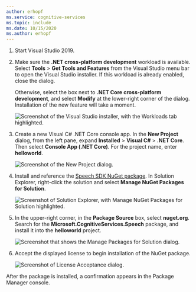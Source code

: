 ```yaml
---
author: erhopf
ms.service: cognitive-services
ms.topic: include
ms.date: 10/15/2020
ms.author: erhopf
---
```


1. Start Visual Studio 2019.

1. Make sure the **.NET cross-platform development** workload is available. Select **Tools** > **Get Tools and Features** from the Visual Studio menu bar to open the Visual Studio installer. If this workload is already enabled, close the dialog.   

   Otherwise, select the box next to **.NET Core cross-platform development**, and select **Modify** at the lower-right corner of the dialog. Installation of the new feature will take a moment.
   
   ![Screenshot of the Visual Studio installer, with the Workloads tab highlighted.](../articles/cognitive-services/Speech-Service/media/sdk/vs-enable-net-core-workload.png)

1. Create a new Visual C# .NET Core console app. In the **New Project** dialog, from the left pane, expand **Installed** > **Visual C#** > **.NET Core**. Then select **Console App (.NET Core)**. For the project name, enter **helloworld**.

   ![Screenshot of the New Project dialog.](../articles/cognitive-services/Speech-Service/media/sdk/qs-csharp-dotnetcore-windows-01-new-console-app.png "Create Visual C# Console App (.NET Core)")

1. Install and reference the [Speech SDK NuGet package](https://aka.ms/csspeech/nuget). In Solution Explorer, right-click the solution and select **Manage NuGet Packages for Solution**.

   ![Screenshot of Solution Explorer, with Manage NuGet Packages for Solution highlighted.](../articles/cognitive-services/Speech-Service/media/sdk/qs-csharp-dotnetcore-windows-02-manage-nuget-packages.png "Manage NuGet Packages for Solution")

1. In the upper-right corner, in the **Package Source** box, select **nuget.org**. Search for the **Microsoft.CognitiveServices.Speech** package, and install it into the **helloworld** project.

   ![Screenshot that shows the Manage Packages for Solution dialog.](../articles/cognitive-services/Speech-Service/media/sdk/qs-csharp-dotnetcore-windows-03-nuget-install-1.0.0.png "Install NuGet package")

1. Accept the displayed license to begin installation of the NuGet package.

   ![Screenshot of License Acceptance dialog.](../articles/cognitive-services/Speech-Service/media/sdk/qs-csharp-dotnetcore-windows-04-nuget-license.png "Accept the license")

After the package is installed, a confirmation appears in the Package Manager console.
